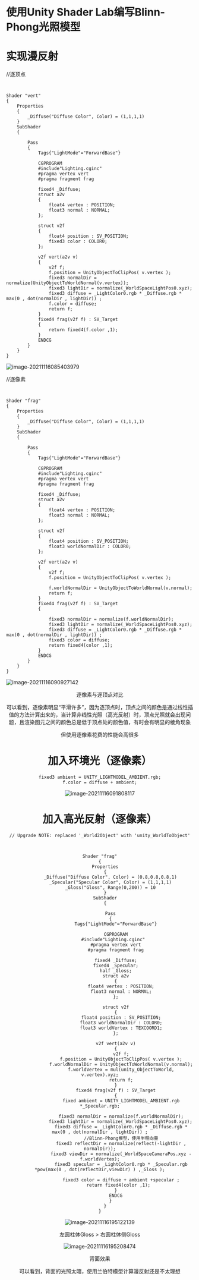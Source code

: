 # 使用Unity Shader Lab编写Blinn-Phong光照模型



# 实现漫反射



//逐顶点

```


Shader "vert"
{
	Properties
	{
		_Diffuse("Diffuse Color", Color) = (1,1,1,1)
	}
	SubShader
	{
		
		Pass
		{
			Tags{"LightMode"="ForwardBase"}

			CGPROGRAM
			#include"Lighting.cginc"  
			#pragma vertex vert
			#pragma fragment frag

			fixed4 _Diffuse;
			struct a2v
			{
				float4 vertex : POSITION;
				float3 normal : NORMAL;
			};
			
			struct v2f
			{
				float4 position : SV_POSITION;
                fixed3 color : COLOR0;
			};
			
			v2f vert(a2v v)
			{
				v2f f;
				f.position = UnityObjectToClipPos( v.vertex );
				fixed3 normalDir = normalize(UnityObjectToWorldNormal(v.vertex));
				fixed3 lightDir = normalize(_WorldSpaceLightPos0.xyz);  
                fixed3 diffuse = _LightColor0.rgb * _Diffuse.rgb * max(0 , dot(normalDir , lightDir)) ;
				f.color = diffuse;
				return f;
			}
			fixed4 frag(v2f f) : SV_Target
			{
    			return fixed4(f.color ,1);  
			}
			ENDCG
		}
	}
}
```



![image-20211116085403979](../assets/image-20211116085403979.png)





//逐像素

```


Shader "frag"
{
	Properties
	{
		_Diffuse("Diffuse Color", Color) = (1,1,1,1)
	}
	SubShader
	{
		
		Pass
		{
			Tags{"LightMode"="ForwardBase"}

			CGPROGRAM
			#include"Lighting.cginc"  
			#pragma vertex vert
			#pragma fragment frag

			fixed4 _Diffuse;
			struct a2v
			{
				float4 vertex : POSITION;
				float3 normal : NORMAL;
			};
			
			struct v2f
			{
				float4 position : SV_POSITION;
                float3 worldNormalDir : COLOR0;
			};
			
			v2f vert(a2v v)
			{
				v2f f;
				f.position = UnityObjectToClipPos( v.vertex );
				
				f.worldNormalDir = UnityObjectToWorldNormal(v.normal);
				return f;
			}
			fixed4 frag(v2f f) : SV_Target
			{
				
				fixed3 normalDir = normalize(f.worldNormalDir);
				fixed3 lightDir = normalize(_WorldSpaceLightPos0.xyz); 
                fixed3 diffuse = _LightColor0.rgb * _Diffuse.rgb * max(0 , dot(normalDir , lightDir)) ;
				fixed3 color = diffuse;
    			return fixed4(color ,1);  
			}
			ENDCG
		}
	}
}
```



![image-20211116090927142](../assets/image-20211116090927142.png)

<center>逐像素与逐顶点对比



可以看到，逐像素明显“平滑许多”，因为逐顶点时，顶点之间的颜色是通过线性插值的方法计算出来的，当计算非线性光照（高光反射）时，顶点光照就会出现问题，且渲染图元之间的颜色总是低于顶点处的颜色值，有时会有明显的棱角现象



但使用逐像素花费的性能会高很多



# 加入环境光（逐像素）

```
fixed3 ambient = UNITY_LIGHTMODEL_AMBIENT.rgb;
f.color = diffuse + ambient;
```





![image-20211116091808117](../assets/image-20211116091808117.png)



# 加入高光反射（逐像素）

```
// Upgrade NOTE: replaced '_World2Object' with 'unity_WorldToObject'



Shader "frag"
{
	Properties
	{
		_Diffuse("Diffuse Color", Color) = (0.8,0.8,0.8,1)
		_Specular("Specular Color", Color) = (1,1,1,1)
		_Gloss("Gloss", Range(0,200)) = 10
	}
	SubShader
	{
		
		Pass
		{
			Tags{"LightMode"="ForwardBase"}

			CGPROGRAM
			#include"Lighting.cginc"  
			#pragma vertex vert
			#pragma fragment frag

			fixed4 _Diffuse;
			fixed4 _Specular;
			half _Gloss;
			struct a2v
			{
				float4 vertex : POSITION;
				float3 normal : NORMAL;
			};
			
			struct v2f
			{
				float4 position : SV_POSITION;
                float3 worldNormalDir : COLOR0;
				float3 worldVertex : TEXCOORD1;
			};
			
			v2f vert(a2v v)
			{
				v2f f;
				f.position = UnityObjectToClipPos( v.vertex );
				f.worldNormalDir = UnityObjectToWorldNormal(v.normal);
				f.worldVertex = mul(unity_ObjectToWorld, v.vertex).xyz;
				return f;
			}
			fixed4 frag(v2f f) : SV_Target
			{
				fixed ambient = UNITY_LIGHTMODEL_AMBIENT.rgb *_Specular.rgb;

				fixed3 normalDir = normalize(f.worldNormalDir);
				fixed3 lightDir = normalize(_WorldSpaceLightPos0.xyz); 
                fixed3 diffuse = _LightColor0.rgb * _Diffuse.rgb * max(0 , dot(normalDir , lightDir)) ;
				//Blinn-Phong模型，使用半程向量
				fixed3 reflectDir = normalize(reflect(-lightDir , normalDir));
				fixed3 viewDir = normalize(_WorldSpaceCameraPos.xyz - f.worldVertex);
				fixed3 specular = _LightColor0.rgb * _Specular.rgb *pow(max(0 , dot(reflectDir,viewDir) ) ,_Gloss );

				fixed3 color = diffuse + ambient +specular ;
    			return fixed4(color ,1);  
			}
			ENDCG
		}
	}
}
```





![image-20211116195122139](../assets/image-20211116195122139.png)

<center>左圆柱体Gloss > 右圆柱体侧Gloss


![image-20211116195208474](../assets/image-20211116195208474.png)

<center>背面效果

可以看到，背面的光照太暗，使用兰伯特模型计算漫反射还是不太理想

